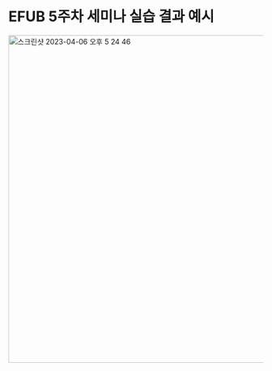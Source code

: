 # EFUB 5주차 세미나 실습 결과 예시

<img width="647" alt="스크린샷 2023-04-06 오후 5 24 46" src="https://user-images.githubusercontent.com/79829662/230319200-98c42dcf-c7ac-4d13-9046-be7d45740e2b.png">
